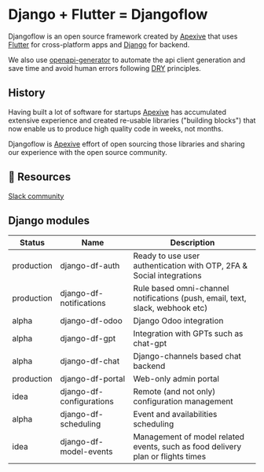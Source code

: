 # Django + Flutter = Djangoflow

Djangoflow is an open source framework created by [Apexive](https://apexive.com "Top-notch software development for startups. In weeks, not months.")
that uses [Flutter](https://flutter.dev) for cross-platform apps and [Django](https://www.djangoproject.com "Django is a high-level Python web framework that encourages rapid development and clean, pragmatic design") for backend.

We also use [openapi-generator](https://openapi-generator.tech/docs/generators/dart/) to automate the api client generation and save time and avoid human errors following [DRY](https://apexive.com/post/zero-technical-debt) principles.

## History

Having built a lot of software for startups [Apexive](https://apexive.com "Top-notch software development for startups. In weeks, not months.") has accumulated extensive experience and created re-usable libraries ("building blocks") that now enable us to produce high quality code in weeks, not months.

Djangoflow is [Apexive](https://apexive.com "Top-notch software development for startups. In weeks, not months.") effort of open sourcing those libraries and sharing our experience with the open source community.

## 📍 Resources
[Slack community](https://join.slack.com/t/apexiverse/shared_invite/zt-1ols0scna-Pl~WaO2SA3SBTZyuL1vlvg)

## Django modules

| Status      | Name                               | Description                                                                              |
|-------------|------------------------------------|------------------------------------------------------------------------------------------|
| production  | django-df-auth                     | Ready to use user authentication with OTP, 2FA & Social integrations                     |
| production  | django-df-notifications            | Rule based omni-channel notifications (push, email, text, slack, webhook etc)            |
| alpha       | django-df-odoo                     | Django Odoo integration                                                                  |
| alpha       | django-df-gpt                      | Integration with GPTs such as chat-gpt                                                   |
| alpha       | django-df-chat                     | Django-channels based chat backend                                                       |
| production  | django-df-portal                   | Web-only admin portal                                                                    |
| idea        | django-df-configurations           | Remote (and not only) configuration management                                           |
| alpha       | django-df-scheduling               | Event and availabilities scheduling                                                      |
| idea        | django-df-model-events             | Management of model related events, such as food delivery plan or flights times          |

